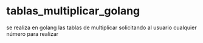 # tablas_multiplicar_golang

se realiza en golang las tablas de multiplicar solicitando al usuario cualquier número para realizar
